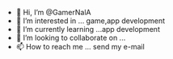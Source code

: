 - 👋 Hi, I’m @GamerNalA
- 👀 I’m interested in ... game,app development
- 🌱 I’m currently learning ...app development
- 💞️ I’m looking to collaborate on ...
- 📫 How to reach me ... send my e-mail

<!---
GamerNalA/GamerNalA is a ✨ special ✨ repository because its `README.md` (this file) appears on your GitHub profile.
You can click the Preview link to take a look at your changes.
--->
